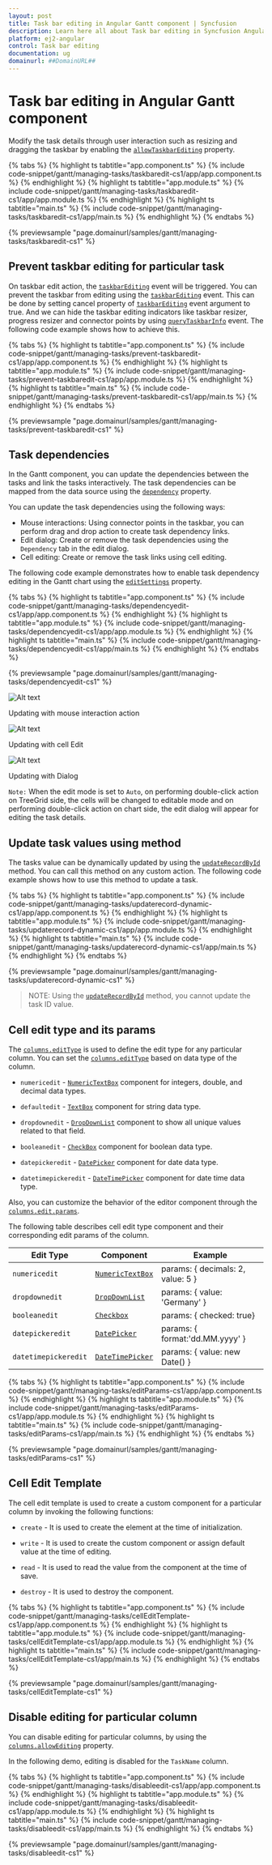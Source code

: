 ```yaml
---
layout: post
title: Task bar editing in Angular Gantt component | Syncfusion
description: Learn here all about Task bar editing in Syncfusion Angular Gantt component of Syncfusion Essential JS 2 and more.
platform: ej2-angular
control: Task bar editing 
documentation: ug
domainurl: ##DomainURL##
---
```


# Task bar editing in Angular Gantt component

Modify the task details through user interaction such as resizing and dragging the taskbar by enabling the [`allowTaskbarEditing`](https://ej2.syncfusion.com/angular/documentation/api/gantt/editSettings/#allowtaskbarediting) property.

{% tabs %}
{% highlight ts tabtitle="app.component.ts" %}
{% include code-snippet/gantt/managing-tasks/taskbaredit-cs1/app/app.component.ts %}
{% endhighlight %}
{% highlight ts tabtitle="app.module.ts" %}
{% include code-snippet/gantt/managing-tasks/taskbaredit-cs1/app/app.module.ts %}
{% endhighlight %}
{% highlight ts tabtitle="main.ts" %}
{% include code-snippet/gantt/managing-tasks/taskbaredit-cs1/app/main.ts %}
{% endhighlight %}
{% endtabs %}
  
{% previewsample "page.domainurl/samples/gantt/managing-tasks/taskbaredit-cs1" %}

## Prevent taskbar editing for particular task

On taskbar edit action, the [`taskbarEditing`](https://ej2.syncfusion.com/angular/documentation/api/gantt/#taskbarediting) event will be triggered. You can prevent the taskbar from editing using the [`taskbarEditing`](https://ej2.syncfusion.com/angular/documentation/api/gantt/#taskbarediting) event. This can be done by setting cancel property of [`taskbarEditing`](https://ej2.syncfusion.com/angular/documentation/api/gantt/#taskbarediting) event argument to true. And we can hide the taskbar editing indicators like taskbar resizer, progress resizer and connector points by using [`queryTaskbarInfo`](https://ej2.syncfusion.com/angular/documentation/api/gantt/#querytaskbarinfo) event.  The following code example shows how to achieve this.

{% tabs %}
{% highlight ts tabtitle="app.component.ts" %}
{% include code-snippet/gantt/managing-tasks/prevent-taskbaredit-cs1/app/app.component.ts %}
{% endhighlight %}
{% highlight ts tabtitle="app.module.ts" %}
{% include code-snippet/gantt/managing-tasks/prevent-taskbaredit-cs1/app/app.module.ts %}
{% endhighlight %}
{% highlight ts tabtitle="main.ts" %}
{% include code-snippet/gantt/managing-tasks/prevent-taskbaredit-cs1/app/main.ts %}
{% endhighlight %}
{% endtabs %}
  
{% previewsample "page.domainurl/samples/gantt/managing-tasks/prevent-taskbaredit-cs1" %}

## Task dependencies

In the Gantt component, you can update the dependencies between the tasks and link the tasks interactively. The task dependencies can be mapped from the data source using the [`dependency`](https://ej2.syncfusion.com/angular/documentation/api/gantt/taskFields/#dependency) property.

You can update the task dependencies using the following ways:

* Mouse interactions: Using connector points in the taskbar, you can perform drag and drop action to create task dependency links.
* Edit dialog: Create or remove the task dependencies using the `Dependency` tab in the edit dialog.
* Cell editing: Create or remove the task links using cell editing.

The following code example demonstrates how to enable task dependency editing in the Gantt chart using the [`editSettings`](https://ej2.syncfusion.com/angular/documentation/api/gantt/editSettings/) property.

{% tabs %}
{% highlight ts tabtitle="app.component.ts" %}
{% include code-snippet/gantt/managing-tasks/dependencyedit-cs1/app/app.component.ts %}
{% endhighlight %}
{% highlight ts tabtitle="app.module.ts" %}
{% include code-snippet/gantt/managing-tasks/dependencyedit-cs1/app/app.module.ts %}
{% endhighlight %}
{% highlight ts tabtitle="main.ts" %}
{% include code-snippet/gantt/managing-tasks/dependencyedit-cs1/app/main.ts %}
{% endhighlight %}
{% endtabs %}
  
{% previewsample "page.domainurl/samples/gantt/managing-tasks/dependencyedit-cs1" %}

![Alt text](images/user-interaction.png)

Updating with mouse interaction action

![Alt text](images/cell-edit.png)

Updating with cell Edit

![Alt text](images/dialog.png)

Updating with Dialog

`Note:` When the edit mode is set to `Auto`, on performing double-click action on TreeGrid side, the cells will be changed to editable mode and on performing double-click action on chart side, the edit dialog will appear for editing the task details.

## Update task values using method

The tasks value can be dynamically updated by using the [`updateRecordById`](https://ej2.syncfusion.com/angular/documentation/api/gantt/#updaterecordbyid) method. You can call this method on any custom action. The following code example shows how to use this method to update a task.

{% tabs %}
{% highlight ts tabtitle="app.component.ts" %}
{% include code-snippet/gantt/managing-tasks/updaterecord-dynamic-cs1/app/app.component.ts %}
{% endhighlight %}
{% highlight ts tabtitle="app.module.ts" %}
{% include code-snippet/gantt/managing-tasks/updaterecord-dynamic-cs1/app/app.module.ts %}
{% endhighlight %}
{% highlight ts tabtitle="main.ts" %}
{% include code-snippet/gantt/managing-tasks/updaterecord-dynamic-cs1/app/main.ts %}
{% endhighlight %}
{% endtabs %}
  
{% previewsample "page.domainurl/samples/gantt/managing-tasks/updaterecord-dynamic-cs1" %}

>NOTE: Using the [`updateRecordById`](https://ej2.syncfusion.com/angular/documentation/api/gantt/#updaterecordbyid) method, you cannot update the task ID value.

## Cell edit type and its params

The [`columns.editType`](https://ej2.syncfusion.com/angular/documentation/api/gantt/column/#edittype) is used to define the edit type for any particular column.
You can set the [`columns.editType`](https://ej2.syncfusion.com/angular/documentation/api/gantt/column/#edittype) based on data type of the column.

* `numericedit` - [`NumericTextBox`](https://helpej2.syncfusion.com/angular/documentation/numerictextbox/) component for integers, double, and decimal data types.

* `defaultedit` - [`TextBox`](https://helpej2.syncfusion.com/angular/documentation/textbox/) component for string data type.

* `dropdownedit` - [`DropDownList`](https://helpej2.syncfusion.com/angular/documentation/drop-down-list/) component to show all unique values related to that field.

* `booleanedit` - [`CheckBox`](https://helpej2.syncfusion.com/angular/documentation/check-box/) component for boolean data type.

* `datepickeredit` - [`DatePicker`](https://helpej2.syncfusion.com/angular/documentation/datepicker/) component for date data type.

* `datetimepickeredit` - [`DateTimePicker`](https://helpej2.syncfusion.com/angular/documentation/datetimepicker/) component for date time data type.

Also, you can customize the behavior of the editor component through the [`columns.edit.params`](https://ej2.syncfusion.com/angular/documentation/api/gantt/column/#edit).

The following table describes cell edit type component and their corresponding edit params of the column.

Edit Type |Component |Example
-----|-----|-----
`numericedit` | [`NumericTextBox`](https://helpej2.syncfusion.com/angular/documentation/numerictextbox/) | params: { decimals: 2, value: 5 }
`dropdownedit` | [`DropDownList`](https://helpej2.syncfusion.com/angular/documentation/drop-down-list/) | params: { value: 'Germany' }
`booleanedit` | [`Checkbox`](https://helpej2.syncfusion.com/angular/documentation/check-box/) | params: { checked: true}
`datepickeredit` | [`DatePicker`](https://helpej2.syncfusion.com/angular/documentation/datepicker/) | params: { format:'dd.MM.yyyy' }
`datetimepickeredit` | [`DateTimePicker`](https://helpej2.syncfusion.com/angular/documentation/datetimepicker/) | params: { value: new Date() }

{% tabs %}
{% highlight ts tabtitle="app.component.ts" %}
{% include code-snippet/gantt/managing-tasks/editParams-cs1/app/app.component.ts %}
{% endhighlight %}
{% highlight ts tabtitle="app.module.ts" %}
{% include code-snippet/gantt/managing-tasks/editParams-cs1/app/app.module.ts %}
{% endhighlight %}
{% highlight ts tabtitle="main.ts" %}
{% include code-snippet/gantt/managing-tasks/editParams-cs1/app/main.ts %}
{% endhighlight %}
{% endtabs %}
  
{% previewsample "page.domainurl/samples/gantt/managing-tasks/editParams-cs1" %}

## Cell Edit Template

The cell edit template is used to create a custom component for a particular column by invoking the following functions:

* `create` - It is used to create the element at the time of initialization.

* `write` - It is used to create the custom component or assign default value at the time of editing.

* `read` - It is used to read the value from the component at the time of save.

* `destroy` - It is used to destroy the component.

{% tabs %}
{% highlight ts tabtitle="app.component.ts" %}
{% include code-snippet/gantt/managing-tasks/cellEditTemplate-cs1/app/app.component.ts %}
{% endhighlight %}
{% highlight ts tabtitle="app.module.ts" %}
{% include code-snippet/gantt/managing-tasks/cellEditTemplate-cs1/app/app.module.ts %}
{% endhighlight %}
{% highlight ts tabtitle="main.ts" %}
{% include code-snippet/gantt/managing-tasks/cellEditTemplate-cs1/app/main.ts %}
{% endhighlight %}
{% endtabs %}
  
{% previewsample "page.domainurl/samples/gantt/managing-tasks/cellEditTemplate-cs1" %}

## Disable editing for particular column

You can disable editing for particular columns, by using the [`columns.allowEditing`](https://ej2.syncfusion.com/angular/documentation/api/gantt/column/#allowediting) property.

In the following demo, editing is disabled for the `TaskName` column.

{% tabs %}
{% highlight ts tabtitle="app.component.ts" %}
{% include code-snippet/gantt/managing-tasks/disableedit-cs1/app/app.component.ts %}
{% endhighlight %}
{% highlight ts tabtitle="app.module.ts" %}
{% include code-snippet/gantt/managing-tasks/disableedit-cs1/app/app.module.ts %}
{% endhighlight %}
{% highlight ts tabtitle="main.ts" %}
{% include code-snippet/gantt/managing-tasks/disableedit-cs1/app/main.ts %}
{% endhighlight %}
{% endtabs %}
  
{% previewsample "page.domainurl/samples/gantt/managing-tasks/disableedit-cs1" %}